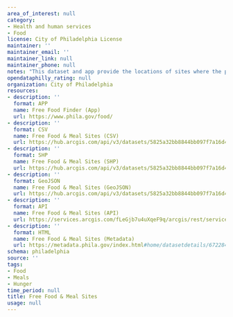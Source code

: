```yaml
---
area_of_interest: null
category:
- Health and human services
- Food
license: City of Philadelphia License
maintainer: ''
maintainer_email: ''
maintainer_link: null
maintainer_phone: null
notes: "This dataset and app provide the locations of sites where the public can access free food, nutrition services, and public benefits. "
opendataphilly_rating: null
organization: City of Philadelphia
resources:
- description: ''
  format: APP
  name: Free Food Finder (App)
  url: https://www.phila.gov/food/
- description: ''
  format: CSV
  name: Free Food & Meal Sites (CSV)
  url: https://hub.arcgis.com/api/v3/datasets/5825a32bb8844bb097f7a16d4fbf4f23_0/downloads/data?format=csv&spatialRefId=3857&where=1%3D1
- description: ''
  format: SHP
  name: Free Food & Meal Sites (SHP)
  url: https://hub.arcgis.com/api/v3/datasets/5825a32bb8844bb097f7a16d4fbf4f23_0/downloads/data?format=shp&spatialRefId=3857&where=1%3D1
- description: ''
  format: GeoJSON
  name: Free Food & Meal Sites (GeoJSON)
  url: https://hub.arcgis.com/api/v3/datasets/5825a32bb8844bb097f7a16d4fbf4f23_0/downloads/data?format=geojson&spatialRefId=4326&where=1%3D1
- description: ''
  format: API
  name: Free Food & Meal Sites (API)
  url: https://services.arcgis.com/fLeGjb7u4uXqeF9q/arcgis/rest/services/free_meal_sites/FeatureServer/0/query?outFields=*&where=1%3D1
- description: ''
  format: HTML
  name: Free Food & Meal Sites (Metadata)
  url: https://metadata.phila.gov/index.html#home/datasetdetails/67228437020f2e02bd334618/representationdetails/67228438020f2e02bd334692/
schema: philadelphia
source: ''
tags:
- Food
- Meals
- Hunger
time_period: null
title: Free Food & Meal Sites
usage: null
---
```

